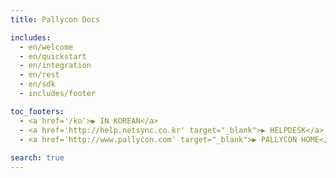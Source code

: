 ```yaml
---
title: Pallycon Docs 

includes:  
  - en/welcome
  - en/quickstart
  - en/integration
  - en/rest
  - en/sdk
  - includes/footer

toc_footers: 
  - <a href='/ko'>▶ IN KOREAN</a> 
  - <a href='http://help.netsync.co.kr' target="_blank">▶ HELPDESK</a> 
  - <a href='http://www.pallycon.com' target="_blank">▶ PALLYCON HOME</a> 
 
search: true 
---
```

 

















